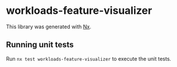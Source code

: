 # workloads-feature-visualizer

This library was generated with [Nx](https://nx.dev).

## Running unit tests

Run `nx test workloads-feature-visualizer` to execute the unit tests.
